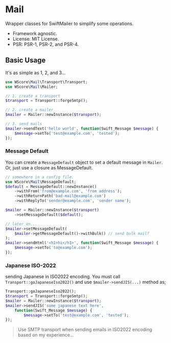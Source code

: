 Mail
====

Wrapper classes for SwiftMailer to simplify some operations.

*   Framework agnostic.
*   License: MIT License.
*   PSR: PSR-1, PSR-2, and PSR-4.

Basic Usage
----

It's as simple as 1, 2, and 3...

```php
use WScore\Mail\Transport\Transport;
use WScore\Mail\Mailer;

// 1. create a transport
$transport = Transport::forgeSmtp();

// 2. create a mailer
$mailer = Mailer::newInstance($transport);

// 3. send mails
$mailer->sendText('hello world', function(Swift_Message $message) {
    $message->setTo('test@example.com', 'tested');
});
```

### Message Default

You can create a `MessageDefault` object to set a default message in `Mailer`. Or, just use a closure as MessageDefault. 

```php
// somewhere in a config file. 
use WScore\Mail\MessageDefault;
$default = MessageDefault::newInstance()
    ->withFrom('from@example.com', 'from address');
    ->withReturnPath('bad-mail@example.com')
    ->withReplyTo('sender@example.com', 'sender name');

$mailer = Mailer::newInstance($transport)
    ->setMessageDefault($default);

// later on...
$mailer->setMessageDefault(
    $mailer->getMessageDefault()->withBulk() // send bulk mail?
);
$mailer->sendHtml('<h1>hi</h1>', function(Swift_Message $message) {
    $message->setTo('to@example.com');
});
```

### Japanese ISO-2022

sending Japanese in ISO2022 encoding. You must call `Transport::goJapaneseIso2022()` and use `$mailer->sendJIS(...)` method as;

```php
Transport::goJapaneseIso2022();
$transport = Transport::forgeSmtp();
$mailer = Mailer::newInstance($transport);
$mailer->sendJIS('some japanese text here',
    function(Swift_Message $message) {
        $message->setTo('test@example.com', 'tested');
});
```

> Use SMTP transport when sending emails in ISO2022 encoding based on my experience...

